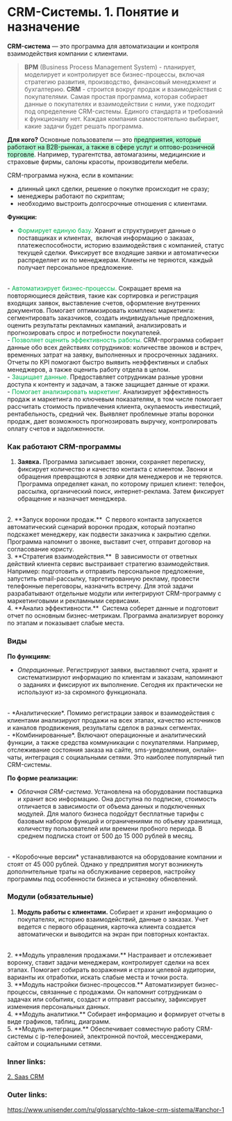  

# CRM-Системы. 1. Понятие и назначение

**CRM-система** — это программа для автоматизации и контроля взаимодействия компании с клиентами. 

> **BPM** (Business Process Management System) - планирует, моделирует и контролирует все бизнес-процессы, включая стратегию развития, производство, финансовый менеджмент и бухгалтерию. 
> **CRM** - строится вокруг продаж и взаимодействия с покупателями. Самая простая программа, которая собирает данные о покупателях и взаимодействии с ними, уже подходит под определение CRM-системы. Единого стандарта и требований к функционалу нет. Каждая компания самостоятельно выбирает, какие задачи будет решать программа.

**Для кого?**
Основные пользователи — это <span style="background:#affad1">предприятия, которые работают на B2B-рынках, а также в сфере услуг и оптово-розничной торговле</span>. Например, турагентства, автомагазины, медицинские и страховые фирмы, салоны красоты, производители мебели.

CRM-программа нужна, если в компании:
- длинный цикл сделки, решение о покупке происходит не сразу;
- менеджеры работают по скриптам;
- необходимо выстроить долгосрочные отношения с клиентами.

**Функции:**
- <font color="#00b050">Формирует единую базу.</font> Хранит и структурирует данные о поставщиках и клиентах,  включая информацию о заказах, платежеспособности, историю взаимодействия с компанией, статус текущей сделки. Фиксирует все входящие заявки и автоматически распределяет их по менеджерам. Клиенты не теряются, каждый получает персональное предложение.
<br>
- <font color="#00b050">Автоматизирует бизнес-процессы.</font> Сокращает время на повторяющиеся действия, такие как сортировка и регистрация входящих заявок, выставление счетов, оформление внутренних документов. Помогает оптимизировать комплекс маркетинга: сегментировать заказчиков, создать индивидуальные предложения, оценить результаты рекламных кампаний, анализировать и прогнозировать спрос и потребности покупателей.
<br>
- <font color="#00b050">Позволяет оценить эффективность работы.</font> CRM-программа собирает данные обо всех действиях сотрудников: количестве звонков и встреч, временных затрат на заявку, выполненных и просроченных заданиях. Отчеты по KPI помогают быстро выявить неэффективных и слабых менеджеров, а также оценить работу отдела в целом.
<br>
- <font color="#00b050">Защищает данные.</font> Предоставляет сотрудникам разные уровни доступа к контенту и задачам, а также защищает данные от кражи.
<br>
- <font color="#00b050">Помогает анализировать маркетинг.</font> Анализирует эффективность продаж и маркетинга по ключевым показателям, в том числе помогает рассчитать стоимость привлечения клиента, окупаемость инвестиций, рентабельность, средний чек. Выявляет проблемные этапы воронки продаж, дает возможность прогнозировать выручку, контролировать оплату счетов и задолженности.


### Как работают CRM-программы

1. **Заявка.**
Программа записывает звонки, сохраняет переписку, фиксирует количество и качество контакта с клиентом. Звонки и обращения превращаются в *заявки* для менеджеров и не теряются.
Программа определяет канал, по которому пришел клиент: телефон, рассылка, органический поиск, интернет-реклама. Затем фиксирует обращение и назначает менеджера.
<br>
2. **Запуск воронки продаж.** 
С первого контакта запускается автоматический сценарий воронки продаж, который поэтапно подскажет менеджеру, как подвести заказчика к закрытию сделки. Программа напомнит о звонке, выставит счет, отправит договор на согласование юристу.
<br>
3. **Стратегия взаимодействия.** 
В зависимости от ответных действий клиента сервис выстраивает стратегию взаимодействия. Например: подготовить и отправить персональное предложение, запустить email-рассылку, таргетированную рекламу, провести телефонные переговоры, назначить встречу. Для этой задачи разрабатывают отдельные модули или интегрируют CRM-программу с маркетинговыми и рекламными сервисами.
<br>
4. **Анализ эффективности.** 
Cистема соберет данные и подготовит отчет по основным бизнес-метрикам. Программа анализирует воронку по этапам и показывает слабые места.

### Виды

**По функциям:**
- *Операционные*. Регистрируют заявки, выставляют счета, хранят и систематизируют информацию по клиентам и заказам, напоминают о заданиях и фиксируют их выполнение. Сегодня их практически не используют из-за скромного функционала.
<br>
- *Аналитические*. Помимо регистрации заявок и взаимодействия с клиентами анализируют продажи на всех этапах, качество источников и каналов продвижения, результаты сделок в разных сегментах.
<br>
- *Комбинированные*. Включают операционные и аналитический функции, а также средства коммуникации с покупателями. Например, отслеживание состояния заказа на сайте, sms-уведомления, онлайн-чаты, интеграция с социальными сетями. Это наиболее популярный тип CRM-системы.


**По форме реализации:**
- *Облачная CRM-система*. Установлена на оборудовании поставщика и хранит всю информацию. Она доступна по подписке, стоимость отличается в зависимости от объема данных и подключенных модулей. Для малого бизнеса подойдут бесплатные тарифы с базовым набором функций и ограничениями по объему хранилища, количеству пользователей или времени пробного периода. В среднем подписка стоит от 500 до 15 000 рублей в месяц.
<br>
- *Коробочные версии* устанавливаются на оборудование компании и стоят от 45 000 рублей. Однако у предприятия могут возникнуть дополнительные траты на обслуживание серверов, настройку программы под особенности бизнеса и установку обновлений.

### Модули (обязательные)

1. **Модуль работы с клиентами.** Собирает и хранит информацию о покупателях, историю взаимодействий, данные о заказах. Учет ведется с первого обращения, карточка клиента создается автоматически и выводится на экран при повторных контактах.
<br>
2. **Модуль управления продажами.** Настраивает и отслеживает воронку, ставит задачи менеджерам, контролирует сделки на всех этапах. Помогает собирать возражения и страхи целевой аудитории, варианты их отработки, искать слабые места и точки роста.
<br>
3. **Модуль настройки бизнес-процессов.** Автоматизирует бизнес-процессы, связанные с продажами. Он напомнит сотрудникам о задачах или событиях, создаст и отправит рассылку, зафиксирует изменения персональных данных.
<br>
4. **Модуль аналитики.** Собирает информацию и формирует отчеты в виде графиков, таблиц, диаграмм.
<br>
5. **Модуль интеграции.** Обеспечивает совместную работу CRM-системы с ip-телефонией, электронной почтой, мессенджерами, сайтом и социальными сетями. 


### Inner links:
[2. Saas CRM](2.%20Theory/IT%20продукты/CRM/2.%20Saas%20CRM.md)

### Outer links:
https://www.unisender.com/ru/glossary/chto-takoe-crm-sistema/#anchor-1